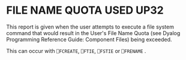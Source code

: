 



<h1 class="heading"><span class="name">FILE NAME QUOTA USED UP</span><span class="command">32</span></h1>

This report is given when the user attempts to execute a file system command that would result in the User's File Name Quota (see Dyalog Programming Reference Guide: Component Files) being exceeded.


This can occur with `⎕FCREATE`, `⎕FTIE`, `⎕FSTIE` or `⎕FRENAME` .


